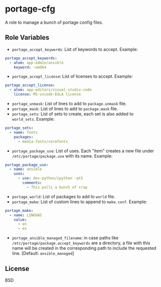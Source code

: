 portage-cfg
=========

A role to manage a bunch of portage config files.

Role Variables
--------------

- `portage_accept_keywords`: List of keywords to accept. Example:
```yaml
portage_accept_keywords:
  - atom: app-admin/ansible
    keyword: ~amd64
```
- `portage_accept_license`: List of licenses to accept. Example:
```yaml
portage_accept_license:
  - atom: app-editors/visual-studio-code
    license: MS-vscode-EULA license
```
- `portage_unmask`: List of lines to add to `package.unmask` file.
- `portage_mask`: List of lines to add to `package.mask` file.
- `portage_sets`: List of sets to create, each set is also added to `world_sets`. Example:
```yaml
portage_sets:
  - name: fonts
    packages:
      - media-fonts/corefonts
```
- `portage_package_use`: List of uses. Each "item" creates a new file under `/etc/portage/package.use` with its name. Example:
```yaml
portage_package_use:
  - name: ansible
    uses:
      - use: dev-python/ipython -qt5
        comments:
          - This pulls a bunch of crap
```
- `portage_world`: List of packages to add to `world` file.
- `portage_make`: List of custom lines to append to `make.conf`. Example:
```yaml
portage_make:
  - name: LINGUAS
    value:
      - en
      - es
```
- `portage_ansible_managed_filename`: in case paths like `/etc/portage/package.accept_keywords` are a directory, a file with this name will be created in the corresponding path to include the requested line. [Default: `ansible_managed`]

License
-------

BSD
